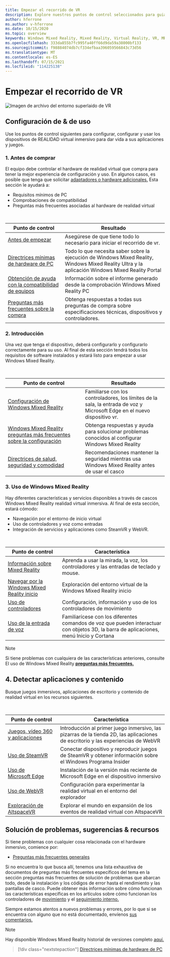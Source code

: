 ```yaml
---
title: Empezar el recorrido de VR
description: Explore nuestros puntos de control seleccionados para guiar a los nuevos usuarios del dispositivo a través de la configuración y el uso de sus dispositivos de REALIDAD virtual inmersivo.
author: hferrone
ms.author: v-hferrone
ms.date: 10/15/2020
ms.topic: overview
keywords: Windows Mixed Reality, Mixed Reality, Virtual Reality, VR, MR,
ms.openlocfilehash: 333da855b7fc995fa40ff66d9da59a38000bf133
ms.sourcegitcommit: f98884074db7cf334efbaa396059566843c73d56
ms.translationtype: MT
ms.contentlocale: es-ES
ms.lasthandoff: 07/15/2021
ms.locfileid: "114225138"
---
```

# <a name="start-your-vr-journey"></a>Empezar el recorrido de VR

![Imagen de archivo del entorno superlaido de VR](images/vr-journey-hero.png)

## <a name="setup--usability-checkpoints"></a>Configuración de & de uso

Use los puntos de control siguientes para configurar, configurar y usar los dispositivos de REALIDAD virtual inmersivo para dar vida a sus aplicaciones y juegos.

### <a name="1-before-you-buy"></a>1. Antes de comprar

El equipo debe controlar el hardware de realidad virtual que compra para tener la mejor experiencia de configuración y uso. En algunos casos, es posible que tenga que solicitar [adaptadores o hardware adicionales.](recommended-adapters-for-windows-mixed-reality-capable-pcs.md) Esta sección le ayudará a:

* Requisitos mínimos de PC
* Comprobaciones de compatibilidad
* Preguntas más frecuentes asociadas al hardware de realidad virtual

<br>

|  Punto de control  |  Resultado  |
| --- | --- |
| [Antes de empezar](before-you-start.md) | Asegúrese de que tiene todo lo necesario para iniciar el recorrido de vr. |
| [Directrices mínimas de hardware de PC](windows-mixed-reality-minimum-pc-hardware-compatibility-guidelines.md) | Todo lo que necesita saber sobre la ejecución de Windows Mixed Reality, Windows Mixed Reality Ultra y la aplicación Windows Mixed Reality Portal |
| [Obtención de ayuda con la compatibilidad de equipos](get-help-with-pc-compatibility.md) | Información sobre el informe generado desde la comprobación Windows Mixed Reality PC |
| [Preguntas más frecuentes sobre la compra](before-you-buy-faqs.md) | Obtenga respuestas a todas sus preguntas de compra sobre especificaciones técnicas, dispositivos y controladores. |

### <a name="2-getting-started"></a>2. Introducción

Una vez que tenga el dispositivo, deberá configurarlo y configurarlo correctamente para su uso. Al final de esta sección tendrá todos los requisitos de software instalados y estará listo para empezar a usar Windows Mixed Reality.

<br>

|  Punto de control  |  Resultado  |
| --- | --- |
| [Configuración de Windows Mixed Reality](set-up-windows-mixed-reality.md) | Familiarse con los controladores, los límites de la sala, la entrada de voz y Microsoft Edge en el nuevo dispositivo vr. |
| [Windows Mixed Reality preguntas más frecuentes sobre la configuración](wmr-setup-faq.yml) | Obtenga respuestas y ayuda para solucionar problemas conocidos al configurar Windows Mixed Reality |
| [Directrices de salud, seguridad y comodidad](wmr-health-safety-comfort.md) | Recomendaciones mantener la seguridad mientras usa Windows Mixed Reality antes de usar el casco  |

### <a name="3-using-windows-mixed-reality"></a>3. Uso de Windows Mixed Reality

Hay diferentes características y servicios disponibles a través de cascos Windows Mixed Reality realidad virtual inmersiva. Al final de esta sección, estará cómodo:

* Navegación por el entorno de inicio virtual
* Uso de controladores y voz como entradas
* Integración de servicios y aplicaciones como SteamVR y WebVR.

<br>

|  Punto de control  |  Característica  |
| --- | --- |
| [Información sobre Mixed Reality](learn-mixed-reality.md) | Aprenda a usar la mirada, la voz, los controladores y las entradas de teclado y mouse. |
| [Navegar por la Windows Mixed Reality inicio](your-mixed-reality-home.md) | Exploración del entorno virtual de la Windows Mixed Reality inicio  |
| [Uso de controladores](controllers-in-wmr.md) | Configuración, información y uso de los controladores de movimiento |
| [Uso de la entrada de voz](using-speech-in-wmr.md) | Familiarícese con los diferentes comandos de voz que pueden interactuar con objetos 3D, la barra de aplicaciones, menú Inicio y Cortana |

> [!NOTE]
> Si tiene problemas con cualquiera de las características anteriores, consulte El uso de Windows Mixed Reality **[preguntas más frecuentes.](using-wmr-faq.yml)**

## <a name="4-discover-apps-and-content"></a>4. Detectar aplicaciones y contenido

Busque juegos inmersivos, aplicaciones de escritorio y contenido de realidad virtual en los recursos siguientes. 

<br>

|  Punto de control  |  Característica  |
| --- | --- |
| [Juegos, vídeo 360 y aplicaciones](using-games-and-apps-in-windows-mixed-reality.md) | Introducción al primer juego inmersivo, las pizarras de la tienda 2D, las aplicaciones de escritorio y las experiencias de WebVR |
| [Uso de SteamVR](using-steamvr-with-windows-mixed-reality.md) | Conectar dispositivo y reproducir juegos de SteamVR y obtener información sobre el Windows Programa Insider |
| [Uso de Microsoft Edge](using-microsoft-edge.md) | Instalación de la versión más reciente de Microsoft Edge en el dispositivo inmersivo |
| [Uso de WebVR](webvr.md) | Configuración para experimentar la realidad virtual en el entorno del explorador |
| [Exploración de AltspaceVR](/windows/mixed-reality/altspace-vr/journey) | Explorar el mundo en expansión de los eventos de realidad virtual con AltspaceVR |

## <a name="troubleshooting-tips--resources"></a>Solución de problemas, sugerencias & recursos

Si tiene problemas con cualquier cosa relacionada con el hardware inmersivo, comience por:
 
* [Preguntas más frecuentes generales](troubleshooting-windows-mixed-reality.md) 

Si no encuentra lo que busca allí, tenemos una lista exhaustiva de documentos  de preguntas más frecuentes específicos del tema en la sección preguntas más frecuentes de solución de problemas que abarcan todo, desde la instalación y los códigos de error hasta el rendimiento y las pantallas de casco. Puede obtener más información sobre cómo funcionan las características específicas en los artículos sobre cómo funcionan los controladores de [movimiento](controllers-in-wmr.md) y el [seguimiento interno.](tracking-system.md)

Siempre estamos atentos a nuevos problemas y errores, por lo que si se encuentra con alguno que no está documentado, envíenos [sus comentarios.](filing-feedback.md)

> [!NOTE]
> Hay disponible Windows Mixed Reality historial de versiones completo [aquí.](mixed-reality-software.md)

> [!div class="nextstepaction"]
> [Directrices mínimas de hardware de PC](windows-mixed-reality-minimum-pc-hardware-compatibility-guidelines.md)

<br>